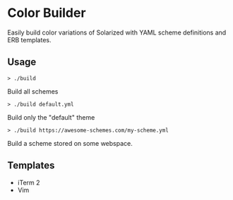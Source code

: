 # Color Builder
Easily build color variations of Solarized with YAML scheme definitions and ERB templates.

## Usage
    > ./build
Build all schemes

    > ./build default.yml
Build only the "default" theme

    > ./build https://awesome-schemes.com/my-scheme.yml
Build a scheme stored on some webspace.

## Templates
* iTerm 2
* Vim
